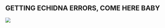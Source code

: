 ## GETTING ECHIDNA ERRORS, COME HERE BABY
![](https://i.pinimg.com/550x/55/b1/e7/55b1e7c07415030943170486055c3584.jpg)
